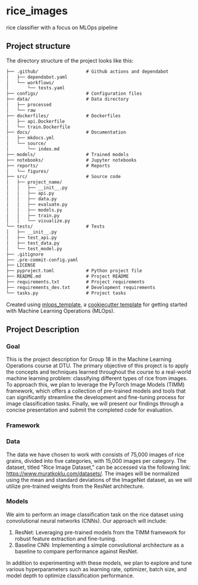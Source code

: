 # rice_images

rice classifier with a focus on MLOps pipeline

## Project structure

The directory structure of the project looks like this:
```txt
├── .github/                  # Github actions and dependabot
│   ├── dependabot.yaml
│   └── workflows/
│       └── tests.yaml
├── configs/                  # Configuration files
├── data/                     # Data directory
│   ├── processed
│   └── raw
├── dockerfiles/              # Dockerfiles
│   ├── api.Dockerfile
│   └── train.Dockerfile
├── docs/                     # Documentation
│   ├── mkdocs.yml
│   └── source/
│       └── index.md
├── models/                   # Trained models
├── notebooks/                # Jupyter notebooks
├── reports/                  # Reports
│   └── figures/
├── src/                      # Source code
│   ├── project_name/
│   │   ├── __init__.py
│   │   ├── api.py
│   │   ├── data.py
│   │   ├── evaluate.py
│   │   ├── models.py
│   │   ├── train.py
│   │   └── visualize.py
└── tests/                    # Tests
│   ├── __init__.py
│   ├── test_api.py
│   ├── test_data.py
│   └── test_model.py
├── .gitignore
├── .pre-commit-config.yaml
├── LICENSE
├── pyproject.toml            # Python project file
├── README.md                 # Project README
├── requirements.txt          # Project requirements
├── requirements_dev.txt      # Development requirements
└── tasks.py                  # Project tasks
```


Created using [mlops_template](https://github.com/SkafteNicki/mlops_template),
a [cookiecutter template](https://github.com/cookiecutter/cookiecutter) for getting
started with Machine Learning Operations (MLOps).

## Project Description

### Goal

This is the project description for Group 18 in the Machine Learning Operations course at DTU. The primary objective of this project is to apply the concepts and techniques learned throughout the course to a real-world machine learning problem: classifying different types of rice from images. To approach this, we plan to leverage the PyTorch Image Models (TIMM) framework, which offers a collection of pre-trained models and tools that can significantly streamline the development and fine-tuning process for image classification tasks. Finally, we will present our findings through a concise presentation and submit the completed code for evaluation.

### Framework

### Data
The data we have chosen to work with consists of 75,000 images of rice grains, divided into five categories, with 15,000 images per category. The dataset, titled "Rice Image Dataset," can be accessed via the following link: https://www.muratkoklu.com/datasets/. The images will be normalized using the mean and standard deviations of the ImageNet dataset, as we will utilize pre-trained weights from the ResNet architecture.

### Models

We aim to perform an image classification task on the rice dataset using convolutional neural networks (CNNs). Our approach will include:

1.  ResNet: Leveraging pre-trained models from the TIMM framework for robust feature extraction and fine-tuning.
2.  Baseline CNN: Implementing a simple convolutional architecture as a baseline to compare performance against ResNet.

In addition to experimenting with these models, we plan to explore and tune various hyperparameters such as learning rate, optimizer, batch size, and model depth to optimize classification performance.